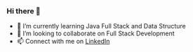 ### Hi there 👋

- 🌱 I’m currently learning Java Full Stack and Data Structure
- 👯 I’m looking to collaborate on Full Stack Development
- 📫 Connect with me on <a href ="https://www.linkedin.com/in/anuraj-kr-403/">LinkedIn</a>
